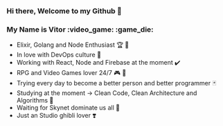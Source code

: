 ### Hi there, Welcome to my Github 👋
<h3> My Name is Vitor :video_game: :game_die:</h3>

- Elixir, Golang and Node Enthusiast :trophy: :rice_cracker:
- In love with DevOps culture :whale2:
- Working with React, Node and Firebase at the moment :heavy_check_mark:
- RPG and Video Games lover 24/7 :video_game: :space_invader:
- Trying every day to become a better person and better programmer :black_joker:
- Studying at the moment -> Clean Code, Clean Architecture and Algorithms :flower_playing_cards:
- Waiting for Skynet dominate us all :robot:
- Just an Studio ghibli lover :heavy_heart_exclamation:
